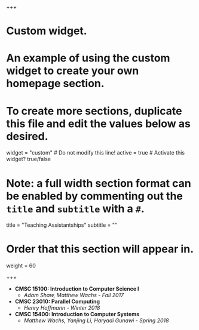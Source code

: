 +++
# Custom widget.
# An example of using the custom widget to create your own homepage section.
# To create more sections, duplicate this file and edit the values below as desired.
widget = "custom"  # Do not modify this line!
active = true  # Activate this widget? true/false

# Note: a full width section format can be enabled by commenting out the `title` and `subtitle` with a `#`.
title = "Teaching Assistantships"
subtitle = ""

# Order that this section will appear in.
weight = 60

+++

-	**CMSC 15100: Introduction to Computer Science I**
	-	_Adam Shaw, Matthew Wachs - Fall 2017_
-	**CMSC 23010: Parallel Computing**
	-	_Henry Hoffmann - Winter 2018_
-	**CMSC 15400: Introduction to Computer Systems**
	-	_Matthew Wachs, Yanjing Li, Haryadi Gunawi - Spring 2018_
